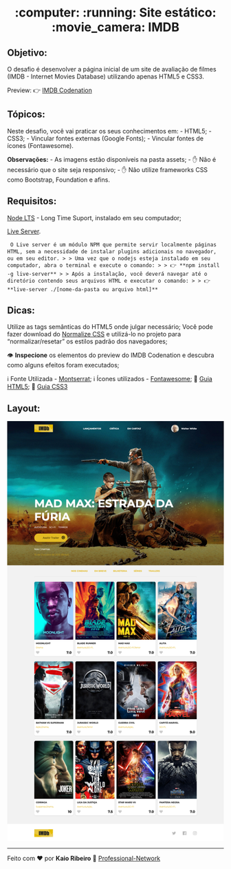 <h1 align="center">
:computer: :running: Site estático: :movie_camera: IMDB
</h1>

## Objetivo:

O desafio é desenvolver a página inicial de um site de avaliação de filmes (IMDB - Internet Movies Database) utilizando apenas HTML5 e CSS3.

Preview: 👉 [IMDB Codenation](https://aceleradev-react.netlify.com/aula-01/public/)

## Tópicos:

Neste desafio, você vai praticar os seus conhecimentos em: - HTML5; - CSS3; - Vincular fontes externas (Google Fonts); - Vincular fontes de ícones (Fontawesome).

**Observações:** - As imagens estão disponíveis na pasta assets; - ✋ Não é necessário que o site seja responsivo; - ✋ Não utilize frameworks CSS como Bootstrap, Foundation e afins.

## Requisitos:

[Node LTS](https://nodejs.org/en/) - Long Time Suport, instalado em seu computador;

[Live Server](https://www.npmjs.com/search?q=live-server).​

     O Live server é um módulo NPM que permite servir localmente páginas HTML, sem a necessidade de instalar plugins adicionais no navegador, ou em seu editor. > > Uma vez que o nodejs esteja instalado em seu computador, abra o terminal e execute o comando: > > 👉 **npm install -g live-server** > > Após a instalação, você deverá navegar até o diretório contendo seus arquivos HTML e executar o comando: > > 👉 **live-server ./[nome-da-pasta ou arquivo html]**

## **Dicas:**

Utilize as tags semânticas do HTML5 onde julgar necessário;
Você pode fazer download do [Normalize CSS](https://necolas.github.io/normalize.css/) e utilizá-lo no projeto para “normalizar/resetar” os estilos padrão dos navegadores;

👁️ **Inspecione** os elementos do preview do IMDB Codenation e descubra como alguns efeitos foram executados;

:information_source: Fonte Utilizada - [Montserrat](https://fonts.google.com/specimen/Montserrat);
:information_source: Ícones utilizados - [Fontawesome](https://fonts.google.com/specimen/Montserrat);
📜 [Guia HTML5](https://www.w3c.br/pub/Cursos/CursoHTML5/html5-web.pdf);
📜 [Guia CSS3](https://www.w3c.br/pub/Materiais/PublicacoesW3C/guia-css-w3cbr.pdf)

## Layout:

<p align="center">
  <img alt="primeiro-desafio" title="primeiro-desafio" src="imgReadme/body.png" />
</p>


----

Feito com :heart: por **Kaio Ribeiro** :call_me_hand: [Professional-Network](https://www.linkedin.com/in/kaio-ribeiro-310123150/)


